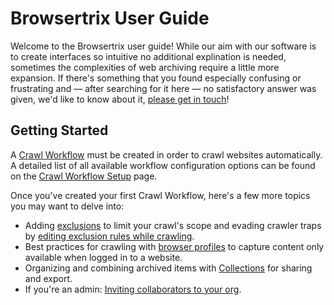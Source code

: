 # Browsertrix User Guide

Welcome to the Browsertrix user guide! While our aim with our software is to create interfaces so intuitive no additional explination is needed, sometimes the complexities of web archiving require a little more expansion. If there's something that you found especially confusing or frustrating and — after searching for it here — no satisfactory answer was given, we'd like to know about it, [please get in touch](docs-feedback@webrecorder.net)!

## Getting Started

A [Crawl Workflow](crawl-workflows) must be created in order to crawl websites automatically. A detailed list of all available workflow configuration options can be found on the [Crawl Workflow Setup](workflow-setup) page.

Once you've created your first Crawl Workflow, here's a few more topics you may want to delve into:

- Adding [exclusions](workflow-setup/#exclusions) to limit your crawl's scope and evading crawler traps by [editing exclusion rules while crawling](crawl-workflows/#live-exclusion-editing).
- Best practices for crawling with [browser profiles](browser-profiles) to capture content only available when logged in to a website.
- Organizing and combining archived items with [Collections](collections) for sharing and export.
- If you're an admin: [Inviting collaborators to your org](org-settings/#members).
